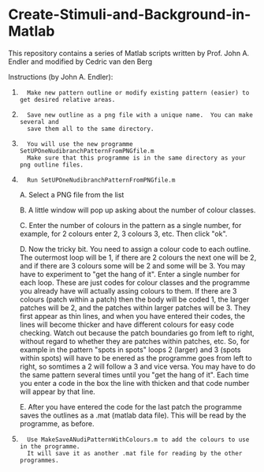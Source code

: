 # Create-Stimuli-and-Background-in-Matlab
This repository contains a series of Matlab scripts written by Prof. John A. Endler and modified by Cedric van den Berg

Instructions (by John A. Endler):

1.       Make new pattern outline or modify existing pattern (easier) to get desired relative areas.

2.       Save new outline as a png file with a unique name.  You can make several and
         save them all to the same directory.

3.       You will use the new programme   SetUPOneNudibranchPatternFromPNGfile.m
         Make sure that this programme is in the same directory as your png outline files.

4.       Run SetUPOneNudibranchPatternFromPNGfile.m

     A.  Select a PNG file from the list
     
     B.  A little window will pop up asking about the number of colour classes.
     
     C.  Enter the number of colours in the pattern as a single number, for example,
         for 2 colours enter 2, 3 colours 3, etc. Then click "ok".
         
     D.  Now the tricky bit.  You need to assign a colour code to each outline. 
         The outermost loop will be 1, if there are 2 colours the next one will
         be 2, and if there are 3 colours some will be 2 and some will be 3.
         You may have to experiment to "get the hang of it".  Enter a single
         number for each loop.  These are just codes for colour classes and
         the programme you already have will actually assing colours to them.
         If there are 3 colours (patch within a patch) then the body will be 
         coded 1, the larger patches will be 2, and the patches within larger
         patches will be 3.  They first appear as thin lines, and when you
         have entered their codes, the lines will become thicker and have 
         different colours for easy code checking.  Watch out because the 
         patch boundaries go from left to right, without regard to whether 
         they are patches within patches, etc. So, for example in the pattern
         "spots in spots" loops 2 (larger) and 3 (spots within spots) will 
         have to be enered as the programme goes from left to right, so somtimes
         a 2 will follow a 3 and vice versa.  You may have to do the same
         pattern several times until you "get the hang of it".  Each time
         you enter a code in the box the line with thicken and that code
         number will appear by that line.
         
    E.   After you have entered the code for the last patch the programme saves
         the outlines as a .mat  (matlab data file).  This will be read by the
         programme, as before.

5.       Use MakeSaveANudiPatternWithColours.m to add the colours to use in the programme.
         It will save it as another .mat file for reading by the other programmes.
        


